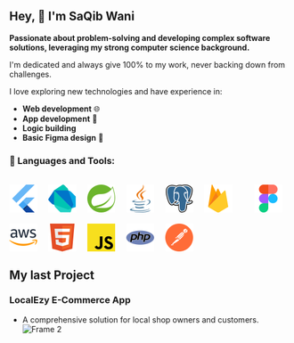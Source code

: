 ## Hey, 👋 I'm SaQib Wani


 **Passionate about problem-solving and developing complex software solutions, leveraging my strong computer science background.**
 
 I'm dedicated and always give 100% to my work, never backing down from challenges.
 
 <!--  ![test](https://github.com/user-attachments/assets/9ba5b540-c3f4-42ca-a961-5e9c0d903f83)-->
 I love exploring new technologies and have experience in:

  - **Web development** 🌐  
 - **App development** 📱                       
 - **Logic building** 
 - **Basic Figma design** 🎨

### 🔨 Languages and Tools:
<br/>
<div style="display: flex; flex-wrap: wrap; gap: 20px; align-items: center;">
  <img src="./tech_stack/flutter.svg" alt="Flutter" width="50" height="50"/>
  <img src="./tech_stack/dart.svg" alt="Dart" width="50" height="50"/>
  <img src="./tech_stack/springboot.svg" alt="Spring Boot" width="50" height="50"/>
  <img src="./tech_stack/java.svg" alt="Java" width="50" height="50"/>
  <img src="./tech_stack/postgresql.svg" alt="PostgreSQL" width="50" height="50"/>
  <img src="./tech_stack/firebase.svg" alt="Firebase" width="50" height="50"/><br/>
  <img src="./tech_stack/figma.svg" alt="Figma" width="50" height="50"/>
  <img src="./tech_stack/aws.svg" alt="AWS" width="50" height="50"/>
  <img src="./tech_stack/html.svg" alt="HTML" width="50" height="50"/>
  <img src="./tech_stack/js.svg" alt="JavaScript" width="50" height="50"/>
  <img src="./tech_stack/php.svg" alt="PHP" width="50" height="50"/>
  <img src="./tech_stack/postman.svg" alt="Postman" width="50" height="50"/>
</div>

## My last Project 

### LocalEzy E-Commerce App

- A comprehensive solution for local shop owners and customers.
![Frame 2](https://github.com/user-attachments/assets/f0b40d88-ba02-49b7-8de8-e1272b12848c)
